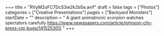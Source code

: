 +++
title = "RVyM2uFC7DcS3w2k2b5a.avif"
draft = false
tags = ["Photos"]
categories = ["Creative Presentations"]
pages = ["Backyard Monsters"]
startDate = ""
description = " A giant animatronic scorpion watches spectators carefully https://www.newspapers.com/article/johnson-city-press-cpi-bugs/141525301/ "
+++

